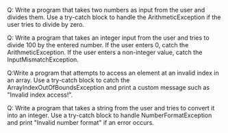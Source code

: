 Q: Write a program that takes two numbers as input from the user and divides them. Use a try-catch block to handle the ArithmeticException if the user tries to divide by zero.


Q: Write a program that takes an integer input from the user and tries to divide 100 by the entered number. If the user enters 0, catch the ArithmeticException. If the user enters a non-integer value, catch the InputMismatchException.


Q:Write a program that attempts to access an element at an invalid index in an array. Use a try-catch block to catch the ArrayIndexOutOfBoundsException and print a custom message such as "Invalid index access!".

Q: Write a program that takes a string from the user and tries to convert it into an integer. Use a try-catch block to handle NumberFormatException and print "Invalid number format" if an error occurs.

